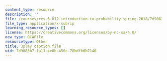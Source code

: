 ```yaml
---
content_type: resource
description: ''
file: /courses/res-6-012-introduction-to-probability-spring-2018/7d9083b71a134e8b450c78bdfb6b7146_O4QYcoxuLHE.srt
file_type: application/x-subrip
learning_resource_types: []
license: https://creativecommons.org/licenses/by-nc-sa/4.0/
ocw_type: OCWFile
resourcetype: Other
title: 3play caption file
uid: 7d9083b7-1a13-4e8b-450c-78bdfb6b7146
---
```

